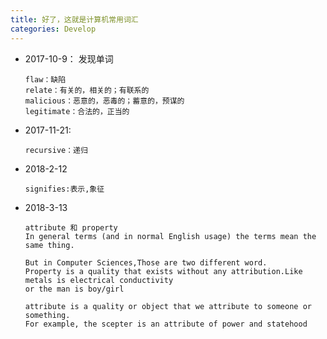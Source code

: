 ```yaml
---
title: 好了，这就是计算机常用词汇
categories: Develop
---
```


- 2017-10-9： 发现单词
    ```
    flaw：缺陷
    relate：有关的，相关的；有联系的
    malicious：恶意的，恶毒的；蓄意的，预谋的
    legitimate：合法的，正当的
    ```
- 2017-11-21:
    ```
    recursive：递归
    ```

- 2018-2-12
    ```
    signifies:表示,象征
    ```
- 2018-3-13
    ```
    attribute 和 property
    In general terms (and in normal English usage) the terms mean the same thing.

    But in Computer Sciences,Those are two different word.
    Property is a quality that exists without any attribution.Like metals is electrical conductivity
    or the man is boy/girl

    attribute is a quality or object that we attribute to someone or something. 
    For example, the scepter is an attribute of power and statehood
    ```
